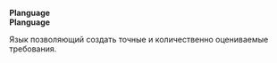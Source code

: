 **Planguage** <br>
**Planguage**

Язык позволяющий создать точные и количественно оцениваемые требования.